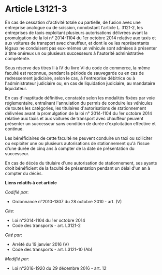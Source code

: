 # Article L3121-3

En cas de cessation d'activité totale ou partielle, de fusion avec une entreprise analogue ou de scission, nonobstant
l'article L. 3121-2, les entreprises de taxis exploitant plusieurs autorisations délivrées avant la promulgation de la loi n°
2014-1104 du 1er octobre 2014 relative aux taxis et aux voitures de transport avec chauffeur, et dont le ou les représentants
légaux ne conduisent pas eux-mêmes un véhicule sont admises à présenter à titre onéreux un ou plusieurs successeurs à
l'autorité administrative compétente. 

Sous réserve des titres II à IV du livre VI du code de commerce, la même faculté est reconnue, pendant la période de
sauvegarde ou en cas de redressement judiciaire, selon le cas, à l'entreprise débitrice ou à l'administrateur judiciaire ou,
en cas de liquidation judiciaire, au mandataire liquidateur. 

En cas d'inaptitude définitive, constatée selon les modalités fixées par voie réglementaire, entraînant l'annulation du
permis de conduire les véhicules de toutes les catégories, les titulaires d'autorisations de stationnement délivrées avant la
promulgation de la loi n° 2014-1104 du 1er octobre  2014 relative aux taxis et aux voitures de transport avec chauffeur
peuvent présenter un successeur sans condition de durée d'exploitation effective et continue. 

Les bénéficiaires de cette faculté ne peuvent conduire un taxi ou solliciter ou exploiter une ou plusieurs autorisations de
stationnement qu'à l'issue d'une durée de cinq ans à compter de la date de présentation du successeur. 

En cas de décès du titulaire d'une autorisation de stationnement, ses ayants droit bénéficient de la faculté de présentation
pendant un délai d'un an à compter du décès.

**Liens relatifs à cet article**

_Codifié par_:

  - Ordonnance n°2010-1307 du 28 octobre 2010 - art. (V)

_Cite_:

  - Loi n°2014-1104 du 1er octobre 2014
  - Code des transports - art. L3121-2

_Cité par_:

  - Arrêté du 19 janvier 2016 (V)
  - Code des transports - art. L3121-10 (Ab)

_Modifié par_:

  - Loi n°2016-1920 du 29 décembre 2016 - art. 12
